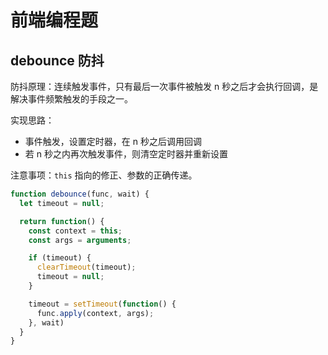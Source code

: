 # 前端编程题

## debounce 防抖

防抖原理：连续触发事件，只有最后一次事件被触发 n 秒之后才会执行回调，是解决事件频繁触发的手段之一。

实现思路：

- 事件触发，设置定时器，在 n 秒之后调用回调
- 若 n 秒之内再次触发事件，则清空定时器并重新设置

注意事项：`this` 指向的修正、参数的正确传递。

```js
function debounce(func, wait) {
  let timeout = null;

  return function() {
    const context = this;
    const args = arguments;

    if (timeout) {
      clearTimeout(timeout);
      timeout = null;
    }

    timeout = setTimeout(function() {
      func.apply(context, args);
    }, wait)
  }
}
```
